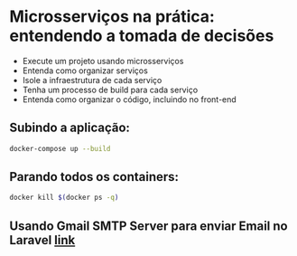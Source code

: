 # Microsserviços na prática: entendendo a tomada de decisões

- Execute um projeto usando microsserviços
- Entenda como organizar serviços
- Isole a infraestrutura de cada serviço
- Tenha um processo de build para cada serviço
- Entenda como organizar o código, incluindo no front-end

## Subindo a aplicação:
```sh
docker-compose up --build
```

## Parando todos os containers:
```sh
docker kill $(docker ps -q)
```
## Usando Gmail SMTP Server para enviar Email no Laravel [link](https://medium.com/graymatrix/using-gmail-smtp-server-to-send-email-in-laravel-91c0800f966)

